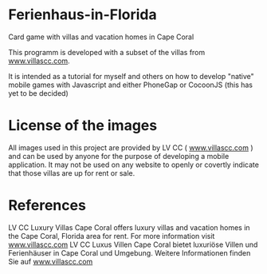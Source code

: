 Ferienhaus-in-Florida
=====================

Card game with villas and vacation homes in Cape Coral

This programm is developed with a subset of the villas from www.villascc.com.

It is intended as a tutorial for myself and others on how to develop "native" mobile games with Javascript and either PhoneGap or CocoonJS (this has yet to be decided)

License of the images
======================

All images used in this project are provided by LV CC ( www.villascc.com ) and can be used by anyone for the purpose of developing a mobile application. It may not be used on any website to openly or covertly indicate that those villas are up for rent or sale. 






References
==========
LV CC Luxury Villas Cape Coral offers luxury villas and vacation homes in the Cape Coral, Florida area for rent. For more information visit www.villascc.com
LV CC Luxus Villen Cape Coral bietet luxuriöse Villen und Ferienhäuser in Cape Coral und Umgebung. Weitere Informationen finden Sie auf www.villascc.com
